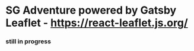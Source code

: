 # SG Adventure powered by Gatsby Leaflet - https://react-leaflet.js.org/

### still in progress 




